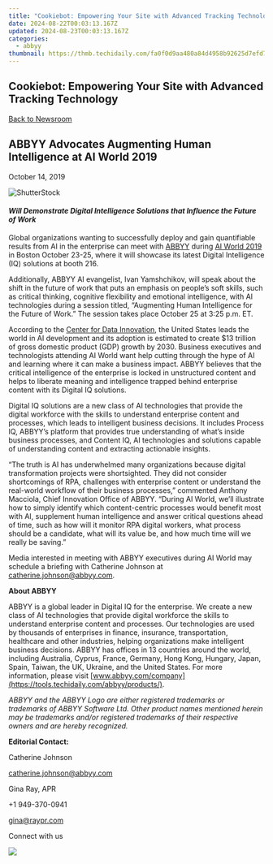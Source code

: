 ```yaml
---
title: "Cookiebot: Empowering Your Site with Advanced Tracking Technology"
date: 2024-08-22T00:03:13.167Z
updated: 2024-08-23T00:03:13.167Z
categories:
  - abbyy
thumbnail: https://thmb.techidaily.com/fa0f0d9aa480a84d4958b92625d7efd743147dd9e7afea427f137746eefc2011.png
---
```


## Cookiebot: Empowering Your Site with Advanced Tracking Technology

[Back to Newsroom](https://tools.techidaily.com/abbyy/products/)

## ABBYY Advocates Augmenting Human Intelligence at AI World 2019

October 14, 2019

![ShutterStock](https://content.abbyy.com/-/media/project/abbyy/abbyy/branchtemplates/shutterstock_1272462163_1296-x-729.jpg?h=729&iar=0&w=1296)

#### _Will Demonstrate Digital Intelligence Solutions that Influence the Future of Work_ 

  
Global organizations wanting to successfully deploy and gain quantifiable results from AI in the enterprise can meet with [ABBYY](https://tools.techidaily.com/abbyy/products/) during [AI World 2019](https://aiworld.com/ "AI World 2019") in Boston October 23-25, where it will showcase its latest Digital Intelligence (IQ) solutions at booth 216.

Additionally, ABBYY AI evangelist, Ivan Yamshchikov, will speak about the shift in the future of work that puts an emphasis on people’s soft skills, such as critical thinking, cognitive flexibility and emotional intelligence, with AI technologies during a session titled, “Augmenting Human Intelligence for the Future of Work.” The session takes place October 25 at 3:25 p.m. ET.

According to the [Center for Data Innovation](https://www.datainnovation.org/2019/08/who-is-winning-the-ai-race-china-the-eu-or-the-united-states/?mod=article%5Finline "Center of Data Innovation"), the United States leads the world in AI development and its adoption is estimated to create $13 trillion of gross domestic product (GDP) growth by 2030\. Business executives and technologists attending AI World want help cutting through the hype of AI and learning where it can make a business impact. ABBYY believes that the critical intelligence of the enterprise is locked in unstructured content and helps to liberate meaning and intelligence trapped behind enterprise content with its Digital IQ solutions.

Digital IQ solutions are a new class of AI technologies that provide the digital workforce with the skills to understand enterprise content and processes, which leads to intelligent business decisions. It includes Process IQ, ABBYY’s platform that provides true understanding of what’s inside business processes, and Content IQ, AI technologies and solutions capable of understanding content and extracting actionable insights.

“The truth is AI has underwhelmed many organizations because digital transformation projects were shortsighted. They did not consider shortcomings of RPA, challenges with enterprise content or understand the real-world workflow of their business processes,” commented Anthony Macciola, Chief Innovation Office of ABBYY. “During AI World, we’ll illustrate how to simply identify which content-centric processes would benefit most with AI, supplement human intelligence and answer critical questions ahead of time, such as how will it monitor RPA digital workers, what process should be a candidate, what will its value be, and how much time will we really be saving.”

Media interested in meeting with ABBYY executives during AI World may schedule a briefing with Catherine Johnson at [catherine.johnson@abbyy.com](https://tools.techidaily.com/abbyy/products/).

  
**About ABBYY**

ABBYY is a global leader in Digital IQ for the enterprise. We create a new class of AI technologies that provide digital workforce the skills to understand enterprise content and processes. Our technologies are used by thousands of enterprises in finance, insurance, transportation, healthcare and other industries, helping organizations make intelligent business decisions. ABBYY has offices in 13 countries around the world, including Australia, Cyprus, France, Germany, Hong Kong, Hungary, Japan, Spain, Taiwan, the UK, Ukraine, and the United States. For more information, please visit [www.abbyy.com/company](https://tools.techidaily.com/abbyy/products/).

_ABBYY and the ABBYY Logo are either registered trademarks or trademarks of ABBYY Software Ltd. Other product names mentioned herein may be trademarks and/or registered trademarks of their respective owners and are hereby recognized._

**Editorial Contact:**

Catherine Johnson

[catherine.johnson@abbyy.com](https://tools.techidaily.com/abbyy/products/)

Gina Ray, APR

+1 949-370-0941

[gina@raypr.com](https://tools.techidaily.com/abbyy/products/)

Connect with us

<ins class="adsbygoogle"
     style="display:block"
     data-ad-format="autorelaxed"
     data-ad-client="ca-pub-7571918770474297"
     data-ad-slot="1223367746"></ins>



<ins class="adsbygoogle"
     style="display:block"
     data-ad-client="ca-pub-7571918770474297"
     data-ad-slot="8358498916"
     data-ad-format="auto"
     data-full-width-responsive="true"></ins>



<!-- affiliate ads begin -->
<a href="https://secure.2checkout.com/order/checkout.php?PRODS=32667153&QTY=1&AFFILIATE=108875&CART=1"><img src="https://www.coolmuster.com/uploads/image/20201228/feature02.png" border="0"></a>
<!-- affiliate ads end -->